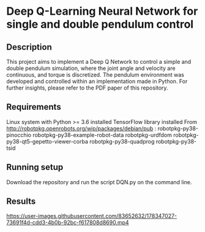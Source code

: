 # Deep Q-Learning Neural Network for single and double pendulum control

## Description
This project aims to implement a Deep Q Network to control a simple and double pendulum simulation, where the joint angle and velocity are continuous, and torque is discretized. The pendulum environment was developed and controlled within an implementation made in Python. For further insights, please refer to the PDF paper of this repository.

## Requirements
Linux system with Python >= 3.6 installed
TensorFlow library installed 
From http://robotpkg.openrobots.org/wip/packages/debian/pub : 
robotpkg-py38-pinocchio 
robotpkg-py38-example-robot-data 
robotpkg-urdfdom 
robotpkg-py38-qt5-gepetto-viewer-corba 
robotpkg-py38-quadprog 
robotpkg-py38-tsid


## Running setup
Download the repository and run the script DQN.py on the command line.

## Results

https://user-images.githubusercontent.com/83652632/178347027-73691f4d-cdd3-4b0b-92bc-f617808d8690.mp4






